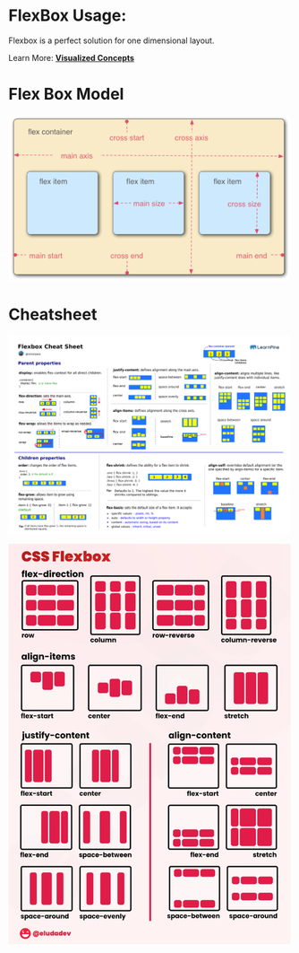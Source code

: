 # FlexBox Usage:

Flexbox is a perfect solution for one dimensional layout.

Learn More: [**Visualized Concepts**](https://marina-ferreira.github.io/tutorials/css/flexbox/)

# Flex Box Model
![Flex Model](./images/flexbox/flex-1.png)


# Cheatsheet
![Flex Cheatsheet](./images/flexbox/flex-2.png)

![Flex Cheatsheet](./images/flexbox/flex-3.jpeg)


